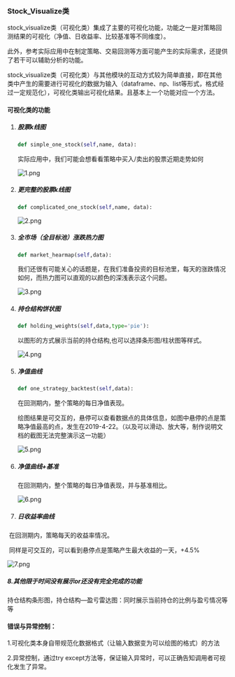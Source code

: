 ### Stock_Visualize类

stock_visualize类（可视化类）集成了主要的可视化功能，功能之一是对策略回测结果的可视化（净值、日收益率、比较基准等不同维度）。

此外，参考实际应用中在制定策略、交易回测等方面可能产生的实际需求，还提供了若干可以辅助分析的功能。

stock_visualize类（可视化类）与其他模块的互动方式较为简单直接，即在其他类中产生的需要进行可视化的数据为输入（dataframe、np、list等形式，格式经过一定规范化），可视化类输出可视化结果。且基本上一个功能对应一个方法。

#### 可视化类的功能

1. ##### 股票k线图

   ```python
   def simple_one_stock(self,name, data):
   ```

   实际应用中，我们可能会想看看策略中买入/卖出的股票近期走势如何

   

   ![1.png](https://i.loli.net/2021/11/30/buAZnxsrTcBMCWO.png)

2. ##### 更完整的股票k线图

   ```python
   def complicated_one_stock(self,name, data):
   ```

   ![2.png](https://i.loli.net/2021/11/30/wGWJVBtnMhjcLfA.png)

3. ##### 全市场（全目标池）涨跌热力图

   ```python
   def market_hearmap(self,data):
   ```

   我们还很有可能关心的话题是，在我们准备投资的目标池里，每天的涨跌情况如何，而热力图可以直观的以颜色的深浅表示这个问题。

   ![3.png](https://i.loli.net/2021/11/30/cIHpOQbJCiMYTzs.png)

4. ##### 持仓结构饼状图

   ```python
   def holding_weights(self,data,type='pie'):
   ```

   以图形的方式展示当前的持仓结构,也可以选择条形图/柱状图等样式。

   ![4.png](https://i.loli.net/2021/11/30/M8Xbqh4DNgCzrlZ.png)

5. ##### 净值曲线

   ```python
   def one_strategy_backtest(self,data):
   ```

   在回测期内，整个策略的每日净值表现。

   绘图结果是可交互的，悬停可以查看数据点的具体信息，如图中悬停的点是策略净值最高的点，发生在2019-4-22。（以及可以滑动、放大等，制作说明文档的截图无法完整演示这一功能）

   ![5.png](https://i.loli.net/2021/11/30/AM5qpR9Dd3mhoH1.png)

6. ##### 净值曲线+基准

   在回测期内，整个策略的每日净值表现，并与基准相比。

   ![6.png](https://i.loli.net/2021/11/30/RNtjBKHSzkhJmWZ.png)

8. ##### 日收益率曲线

​		在回测期内，策略每天的收益率情况。

​		同样是可交互的，可以看到悬停点是策略产生最大收益的一天，+4.5%

![7.png](https://i.loli.net/2021/11/30/WaR7OMI4K1zYjgX.png)

##### 	8.其他限于时间没有展示or还没有完全完成的功能

​		持仓结构条形图，持仓结构—盈亏雷达图：同时展示当前持仓的比例与盈亏情况等等

#### 错误与异常控制：

1.可视化类本身自带规范化数据格式（让输入数据变为可以绘图的格式）的方法

2.异常控制，通过try except方法等，保证输入异常时，可以正确告知调用者可视化发生了异常。
